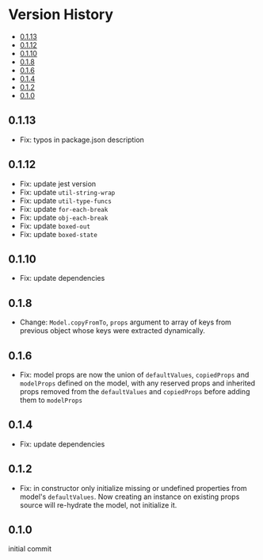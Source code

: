 # Version History

[TOC]: # " "

- [0.1.13](#0113)
- [0.1.12](#0112)
- [0.1.10](#0110)
- [0.1.8](#018)
- [0.1.6](#016)
- [0.1.4](#014)
- [0.1.2](#012)
- [0.1.0](#010)


## 0.1.13

* Fix: typos in package.json description

## 0.1.12

* Fix: update jest version
* Fix: update `util-string-wrap`
* Fix: update `util-type-funcs`
* Fix: update `for-each-break`
* Fix: update `obj-each-break`
* Fix: update `boxed-out`
* Fix: update `boxed-state`

## 0.1.10

* Fix: update dependencies

## 0.1.8

* Change: `Model.copyFromTo`, `props` argument to array of keys from previous object whose keys
  were extracted dynamically.

## 0.1.6

* Fix: model props are now the union of `defaultValues`, `copiedProps` and `modelProps` defined
  on the model, with any reserved props and inherited props removed from the `defaultValues` and
  `copiedProps` before adding them to `modelProps`

## 0.1.4

* Fix: update dependencies

## 0.1.2

* Fix: in constructor only initialize missing or undefined properties from model's
  `defaultValues`. Now creating an instance on existing props source will re-hydrate the model,
  not initialize it.

## 0.1.0

initial commit

